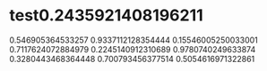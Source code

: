 # test0.2435921408196211
0.546905364533257
0.9337112128354444
0.15546005250033001
0.7117624072884979
0.2245140912310689
0.9780740249633874
0.3280443468364448
0.700793456377514
0.5054616971322861
